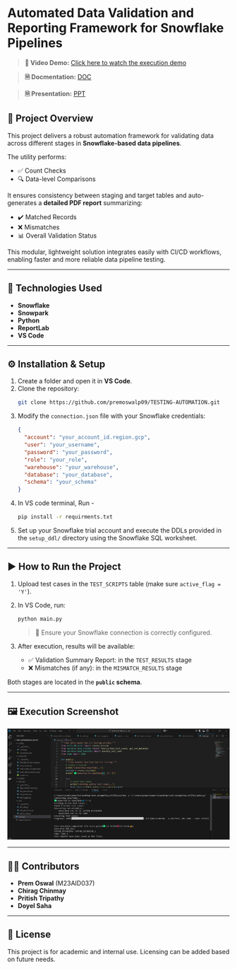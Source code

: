 # Automated Data Validation and Reporting Framework for Snowflake Pipelines

> **🎥 Video Demo:** [Click here to watch the execution demo](https://drive.google.com/file/d/1Xz0n2JIJPMugii1DEMVc9_L16b_zMouA/view?usp=sharing)

> **🗎 Docmentation:**   [DOC](https://github.com/premoswalp09/TESTING-AUTOMATION/blob/main/Documentation_VCC.pdf)

> **🗎 Presentation:**   [PPT](https://github.com/premoswalp09/TESTING-AUTOMATION/blob/main/Snowflake_Data_Validation_Presentation_Enhanced%20(1).pptx)


## 🚀 Project Overview

This project delivers a robust automation framework for validating data across different stages in **Snowflake-based data pipelines**.

The utility performs:
- ✅ Count Checks
- 🔍 Data-level Comparisons

It ensures consistency between staging and target tables and auto-generates a **detailed PDF report** summarizing:
- ✔️ Matched Records
- ❌ Mismatches
- 📊 Overall Validation Status

This modular, lightweight solution integrates easily with CI/CD workflows, enabling faster and more reliable data pipeline testing.

---

## 🧰 Technologies Used

- **Snowflake**
- **Snowpark**
- **Python**
- **ReportLab**
- **VS Code**

---

## ⚙️ Installation & Setup

1. Create a folder and open it in **VS Code**.
2. Clone the repository:
   ```bash
   git clone https://github.com/premoswalp09/TESTING-AUTOMATION.git
   ```
3. Modify the `connection.json` file with your Snowflake credentials:
   ```json
   {
     "account": "your_account_id.region.gcp",
     "user": "your_username",
     "password": "your_password",
     "role": "your_role",
     "warehouse": "your_warehouse",
     "database": "your_database",
     "schema": "your_schema"
   }
   ```
4. In VS code terminal, Run -
   ```bash
   pip install -r requirments.txt
   ```
5. Set up your Snowflake trial account and execute the DDLs provided in the `setup_ddl/` directory using the Snowflake SQL worksheet.

---

## ▶️ How to Run the Project

1. Upload test cases in the `TEST_SCRIPTS` table (make sure `active_flag = 'Y'`).
2. In VS Code, run:
   ```bash
   python main.py
   ```
   > 📌 Ensure your Snowflake connection is correctly configured.

3. After execution, results will be available:
   - ✅ Validation Summary Report: in the `TEST_RESULTS` stage
   - ❌ Mismatches (if any): in the `MISMATCH_RESULTS` stage

Both stages are located in the **`public` schema**.

---

## 🖼️ Execution Screenshot

<p align="center">
  <img src="screenshot/execution.png" width="600" alt="Execution Screenshot">
</p>

---

## 👨‍💻 Contributors

- **Prem Oswal** (M23AID037)
- **Chirag Chinmay**
- **Pritish Tripathy**
- **Doyel Saha**

---

## 📄 License

This project is for academic and internal use. Licensing can be added based on future needs.
